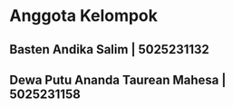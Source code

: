 # Anggota Kelompok

## Basten Andika Salim | 5025231132
## Dewa Putu Ananda Taurean Mahesa | 5025231158
